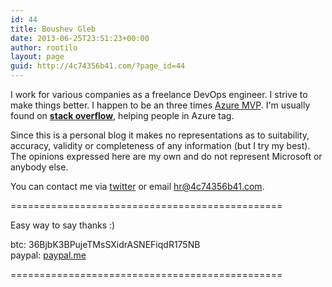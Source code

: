 ```yaml
---
id: 44
title: Boushev Gleb
date: 2013-06-25T23:51:23+00:00
author: rootilo
layout: page
guid: http://4c74356b41.com/?page_id=44
---
```


I work for various companies as a freelance DevOps engineer. I strive to make things better. I happen to be an three times [Azure MVP](https://mvp.microsoft.com/en-us/PublicProfile/5002592?fullName=Gleb%20%20Boushev). I'm usually found on <a href="https://stackoverflow.com/users/6067741/4c74356b41"><b>stack overflow</b></a>, helping people in Azure tag.

Since this is a personal blog it makes no representations as to suitability, accuracy, validity or completeness of any information (but I try my best).  
The opinions expressed here are my own and do not represent Microsoft or anybody else.

You can contact me via [twitter](https://twitter.com/4c74356b41) or email <hr@4c74356b41.com>.

===============================================

Easy way to say thanks :)

btc: 36BjbK3BPujeTMsSXidrASNEFiqdR175NB  
paypal: [paypal.me](https://paypal.me/4c74356b41)

===============================================
